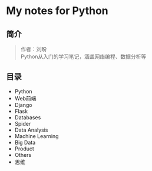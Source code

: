 # My notes for Python

## 简介
> 作者：刘盼  
> Python从入门的学习笔记，涵盖网络编程、数据分析等

## 目录

* Python
* Web前端
* Django
* Flask
* Databases
* Spider
* Data Analysis
* Machine Learning
* Big Data
* Product
* Others
* 思维



